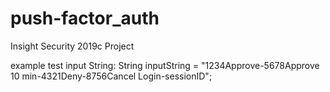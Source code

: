 # push-factor_auth
 Insight Security 2019c Project

example test input String:
String inputString = "1234Approve-5678Approve 10 min-4321Deny-8756Cancel Login-sessionID";